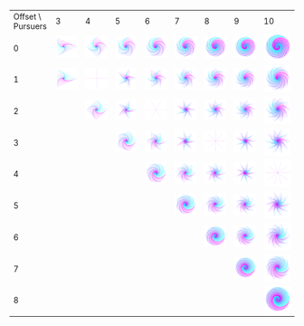 <table>
<tr>
	<td>Offset \ Pursuers</td>
	<td>3</td>
	<td>4</td>
	<td>5</td>
	<td>6</td>
	<td>7</td>
	<td>8</td>
	<td>9</td>
	<td>10</td>
</tr>
<tr>
	<td>0</td>
	<td><img src="\images\pursuit\pursuit_table\pursuit_3_0.png"></td>
	<td><img src="\images\pursuit\pursuit_table\pursuit_4_0.png"></td>
	<td><img src="\images\pursuit\pursuit_table\pursuit_5_0.png"></td>
	<td><img src="\images\pursuit\pursuit_table\pursuit_6_0.png"></td>
	<td><img src="\images\pursuit\pursuit_table\pursuit_7_0.png"></td>
	<td><img src="\images\pursuit\pursuit_table\pursuit_8_0.png"></td>
	<td><img src="\images\pursuit\pursuit_table\pursuit_9_0.png"></td>
	<td><img src="\images\pursuit\pursuit_table\pursuit_10_0.png"></td>
</tr>
<tr>
	<td>1</td>
	<td><img src="\images\pursuit\pursuit_table\pursuit_3_1.png"></td>
	<td><img src="\images\pursuit\pursuit_table\pursuit_4_1.png"></td>
	<td><img src="\images\pursuit\pursuit_table\pursuit_5_1.png"></td>
	<td><img src="\images\pursuit\pursuit_table\pursuit_6_1.png"></td>
	<td><img src="\images\pursuit\pursuit_table\pursuit_7_1.png"></td>
	<td><img src="\images\pursuit\pursuit_table\pursuit_8_1.png"></td>
	<td><img src="\images\pursuit\pursuit_table\pursuit_9_1.png"></td>
	<td><img src="\images\pursuit\pursuit_table\pursuit_10_1.png"></td>
</tr>
<tr>
	<td>2</td>
	<td></td>
	<td><img src="\images\pursuit\pursuit_table\pursuit_4_2.png"></td>
	<td><img src="\images\pursuit\pursuit_table\pursuit_5_2.png"></td>
	<td><img src="\images\pursuit\pursuit_table\pursuit_6_2.png"></td>
	<td><img src="\images\pursuit\pursuit_table\pursuit_7_2.png"></td>
	<td><img src="\images\pursuit\pursuit_table\pursuit_8_2.png"></td>
	<td><img src="\images\pursuit\pursuit_table\pursuit_9_2.png"></td>
	<td><img src="\images\pursuit\pursuit_table\pursuit_10_2.png"></td>
</tr>
<tr>
	<td>3</td>
	<td></td>
	<td></td>
	<td><img src="\images\pursuit\pursuit_table\pursuit_5_3.png"></td>
	<td><img src="\images\pursuit\pursuit_table\pursuit_6_3.png"></td>
	<td><img src="\images\pursuit\pursuit_table\pursuit_7_3.png"></td>
	<td><img src="\images\pursuit\pursuit_table\pursuit_8_3.png"></td>
	<td><img src="\images\pursuit\pursuit_table\pursuit_9_3.png"></td>
	<td><img src="\images\pursuit\pursuit_table\pursuit_10_3.png"></td>
</tr>
<tr>
	<td>4</td>
	<td></td>
	<td></td>
	<td></td>
	<td><img src="\images\pursuit\pursuit_table\pursuit_6_4.png"></td>
	<td><img src="\images\pursuit\pursuit_table\pursuit_7_4.png"></td>
	<td><img src="\images\pursuit\pursuit_table\pursuit_8_4.png"></td>
	<td><img src="\images\pursuit\pursuit_table\pursuit_9_4.png"></td>
	<td><img src="\images\pursuit\pursuit_table\pursuit_10_4.png"></td>
</tr>
<tr>
	<td>5</td>
	<td></td>
	<td></td>
	<td></td>
	<td></td>
	<td><img src="\images\pursuit\pursuit_table\pursuit_7_5.png"></td>
	<td><img src="\images\pursuit\pursuit_table\pursuit_8_5.png"></td>
	<td><img src="\images\pursuit\pursuit_table\pursuit_9_5.png"></td>
	<td><img src="\images\pursuit\pursuit_table\pursuit_10_5.png"></td>
</tr>
<tr>
	<td>6</td>
	<td></td>
	<td></td>
	<td></td>
	<td></td>
	<td></td>
	<td><img src="\images\pursuit\pursuit_table\pursuit_8_6.png"></td>
	<td><img src="\images\pursuit\pursuit_table\pursuit_9_6.png"></td>
	<td><img src="\images\pursuit\pursuit_table\pursuit_10_6.png"></td>
</tr>
<tr>
	<td>7</td>
	<td></td>
	<td></td>
	<td></td>
	<td></td>
	<td></td>
	<td></td>
	<td><img src="\images\pursuit\pursuit_table\pursuit_9_7.png"></td>
	<td><img src="\images\pursuit\pursuit_table\pursuit_10_7.png"></td>
</tr>
<tr>
	<td>8</td>
	<td></td>
	<td></td>
	<td></td>
	<td></td>
	<td></td>
	<td></td>
	<td></td>
	<td><img src="\images\pursuit\pursuit_table\pursuit_10_8.png"></td>
</tr>

</table>